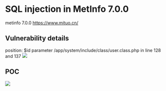 # SQL injection in MetInfo 7.0.0
metinfo 7.0.0 https://www.mituo.cn/ 

## Vulnerability details
position:  $id parameter /app/system/include/class/user.class.php in line 128 and 137
![](https://github.com/seedis/metinfo/blob/master/1111.png)

## POC
![](https://github.com/seedis/metinfo/blob/master/222.png)
